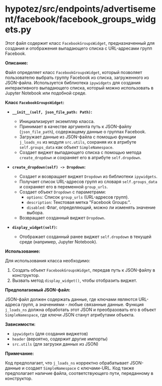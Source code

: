 # hypotez/src/endpoints/advertisement/facebook/facebook_groups_widgets.py

Этот файл содержит класс `FacebookGroupsWidget`, предназначенный для создания и отображения выпадающего списка с URL-адресами групп Facebook.

**Описание:**

Файл определяет класс `FacebookGroupsWidget`, который позволяет пользователю выбрать группу Facebook из списка, загруженного из JSON-файла.  Используется библиотека `ipywidgets` для создания интерактивного выпадающего списка, который можно использовать в Jupyter Notebook или подобной среде.

**Класс `FacebookGroupsWidget`:**

* **`__init__(self, json_file_path: Path)`:**
    * Инициализирует экземпляр класса.
    * Принимает в качестве аргумента путь к JSON-файлу (`json_file_path`), содержащему данные о группах Facebook.
    * Загружает данные из JSON-файла с помощью функции `j_loads_ns` из модуля `src.utils`, сохраняя их в атрибуте `self.groups_data` как объект `SimpleNamespace`.
    * Создает виджет выпадающего списка с помощью метода `create_dropdown` и сохраняет его в атрибуте `self.dropdown`.

* **`create_dropdown(self) -> Dropdown`:**
    * Создает и возвращает виджет `Dropdown` из библиотеки `ipywidgets`.
    * Получает список URL-адресов групп из словаря `self.groups_data` и сохраняет его в переменной `group_urls`.
    * Создает объект `Dropdown` с параметрами:
        * `options`: Список `group_urls` (URL-адресов групп).
        * `description`: Текстовая метка "Facebook Groups:".
        * `disabled`: Флаг, определяющий, можно ли изменять значение выбора.
    * Возвращает созданный виджет `Dropdown`.

* **`display_widget(self)`:**
    * Отображает созданный ранее виджет `self.dropdown` в текущей среде (например, Jupyter Notebook).


**Использование:**

Для использования класса необходимо:

1.  Создать объект `FacebookGroupsWidget`, передав путь к JSON-файлу в конструктор.
2.  Вызвать метод `display_widget()`, чтобы отобразить виджет.

**Предполагаемый JSON-файл:**

JSON-файл должен содержать данные, где ключами являются URL-адреса групп, а значениями - любые связанные данные.  Функция `j_loads_ns` должна обработать этот JSON и преобразовать его в объект `SimpleNamespace`, где ключи JSON станут атрибутами объекта.


**Зависимости:**

* `ipywidgets` (для создания виджетов)
* `header` (вероятно, содержит другие импорты)
* `src.utils` (для загрузки данных из JSON)


**Примечание:**

Код предполагает, что `j_loads_ns` корректно обрабатывает JSON-данные и создает `SimpleNamespace` с ключами-URL. Код также предполагает наличие файла, соответствующего пути, переданному в конструктор.